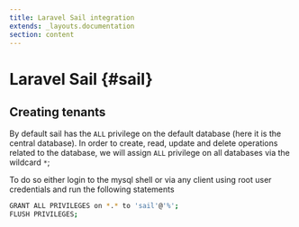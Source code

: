```yaml
---
title: Laravel Sail integration
extends: _layouts.documentation
section: content
---
```


# Laravel Sail {#sail}

## Creating tenants

By default sail has the `ALL` privilege on the default database (here it is the central database).
In order to create, read, update and delete operations related to the database, we will assign `ALL` privilege on all databases via the wildcard `*`;

To do so either login to the mysql shell or via any client using root user credentials and run the following statements

```bash
GRANT ALL PRIVILEGES on *.* to 'sail'@'%';
FLUSH PRIVILEGES;
```
